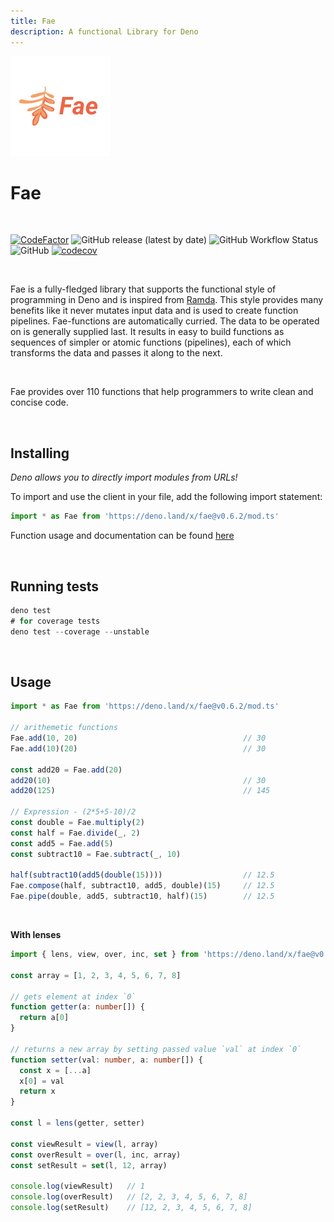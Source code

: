 ```yaml
---
title: Fae
description: A functional Library for Deno
---
```

![](./assets/logo-160x160-2.png)


# Fae

<br>

[![CodeFactor](https://www.codefactor.io/repository/github/jozty/fae/badge)](https://www.codefactor.io/repository/github/jozty/fae)
![GitHub release (latest by date)](https://img.shields.io/github/v/release/jozty/fae)
![GitHub Workflow Status](https://img.shields.io/github/workflow/status/jozty/fae/Tests?label=tests)
![GitHub](https://img.shields.io/github/license/jozty/fae)
[![codecov](https://codecov.io/gh/Jozty/Fae/branch/master/graph/badge.svg)](https://codecov.io/gh/Jozty/Fae)

<br>

Fae is a fully-fledged library that supports the functional style of programming in Deno
and is inspired from [Ramda](https://ramdajs.com). This style provides many benefits
like it never mutates input data and is used to create function pipelines.
Fae-functions are automatically curried. The data to be operated on is generally
supplied last. It results in easy to build functions as sequences of simpler
or atomic functions (pipelines), each of which transforms the data and passes
it along to the next.

<br>

Fae provides over 110 functions that help programmers to write clean and concise code.

<br>

## Installing

_Deno allows you to directly import modules from URLs!_

To import and use the client in your file, add the following import statement:

```typescript
import * as Fae from 'https://deno.land/x/fae@v0.6.2/mod.ts'
```

Function usage and documentation can be found [here](https://fae.jozty.io/)

<br>

## Running tests

```typescript
deno test
# for coverage tests
deno test --coverage --unstable
```

<br>

## Usage

```typescript
import * as Fae from 'https://deno.land/x/fae@v0.6.2/mod.ts'

// arithemetic functions
Fae.add(10, 20)                                     // 30
Fae.add(10)(20)                                     // 30

const add20 = Fae.add(20)
add20(10)                                           // 30
add20(125)                                          // 145

// Expression - (2*5+5-10)/2
const double = Fae.multiply(2)
const half = Fae.divide(_, 2)
const add5 = Fae.add(5)
const subtract10 = Fae.subtract(_, 10)

half(subtract10(add5(double(15))))                  // 12.5
Fae.compose(half, subtract10, add5, double)(15)     // 12.5
Fae.pipe(double, add5, subtract10, half)(15)        // 12.5
```

<br>

**With lenses**
```typescript
import { lens, view, over, inc, set } from 'https://deno.land/x/fae@v0.6.2/mod.ts'

const array = [1, 2, 3, 4, 5, 6, 7, 8]

// gets element at index `0`
function getter(a: number[]) {
  return a[0]
}

// returns a new array by setting passed value `val` at index `0`
function setter(val: number, a: number[]) {
  const x = [...a]
  x[0] = val
  return x
}

const l = lens(getter, setter)

const viewResult = view(l, array)
const overResult = over(l, inc, array)
const setResult = set(l, 12, array)

console.log(viewResult)   // 1
console.log(overResult)   // [2, 2, 3, 4, 5, 6, 7, 8]
console.log(setResult)    // [12, 2, 3, 4, 5, 6, 7, 8]
```
